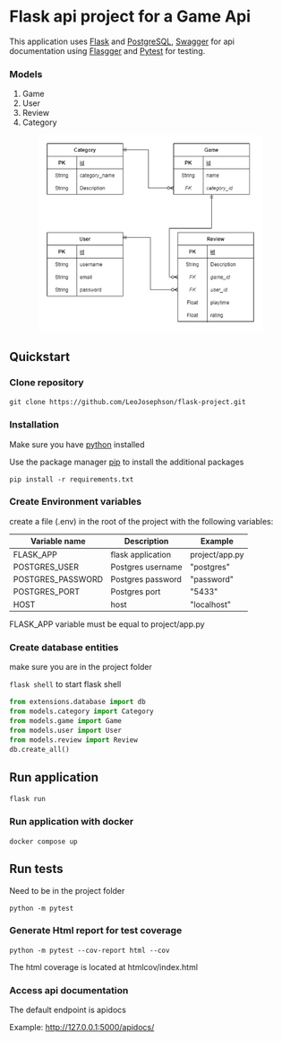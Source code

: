 # Flask api project for a Game Api  

This application uses [Flask](https://flask.palletsprojects.com) and [PostgreSQL](https://www.postgresql.org/), [Swagger](https://swagger.io/) for api documentation using [Flasgger](https://github.com/flasgger/flasgger) and [Pytest](https://docs.pytest.org/) for testing.

### Models
1. Game
2. User
3. Review
4. Category

<p align="center">
  <img src="https://github.com/LeoJosephson/flask-project/blob/main/diagram.png" width="400"
</p>

## Quickstart

### Clone repository

```
git clone https://github.com/LeoJosephson/flask-project.git
```
### Installation
Make sure you have [python](https://www.python.org/downloads/) installed  
  
Use the package manager [pip](https://pip.pypa.io/en/stable/) to install the additional packages
```
pip install -r requirements.txt
```

### Create Environment variables
create a file (.env) in the root of the project with the following variables:
  
| Variable name      | Description        | Example        |
| ------------------ | ------------------ | -------------- |
| FLASK_APP          | flask application  | project/app.py |
| POSTGRES_USER      | Postgres username  | "postgres"     |
| POSTGRES_PASSWORD  | Postgres password  | "password"     |
| POSTGRES_PORT      | Postgres port      | "5433"         |
| HOST               | host               | "localhost"    |


FLASK_APP variable must be equal to project/app.py   
  
### Create database entities
make sure you are in the project folder
  
```flask shell``` to start flask shell
```python
from extensions.database import db
from models.category import Category
from models.game import Game
from models.user import User
from models.review import Review
db.create_all()
```
## Run application  
  
```
flask run 
```

### Run application with docker

```
docker compose up
```

## Run tests
Need to be in the project folder
```
python -m pytest
```
  
### Generate Html report for test coverage
```
python -m pytest --cov-report html --cov
```
The html coverage is located at htmlcov/index.html

### Access api documentation
The default endpoint is apidocs  
  
Example: http://127.0.0.1:5000/apidocs/

